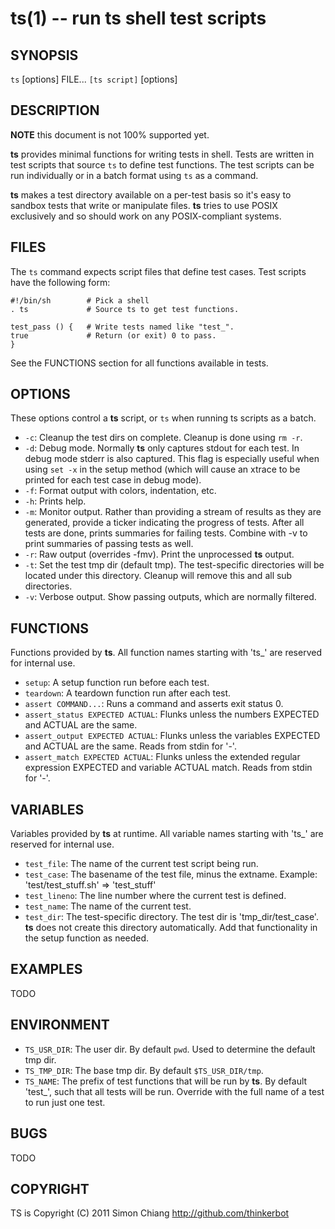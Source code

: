 ts(1) -- run ts shell test scripts
=============================================

## SYNOPSIS

`ts` [options] FILE...
`[ts script]` [options]

## DESCRIPTION

**NOTE** this document is not 100% supported yet.

**ts** provides minimal functions for writing tests in shell. Tests are
written in test scripts that source `ts` to define test functions. The test
scripts can be run individually or in a batch format using `ts` as a command.

**ts** makes a test directory available on a per-test basis so it's easy to
sandbox tests that write or manipulate files. **ts** tries to use POSIX
exclusively and so should work on any POSIX-compliant systems.

## FILES

The `ts` command expects script files that define test cases. Test scripts
have the following form:

    #!/bin/sh        # Pick a shell
    . ts             # Source ts to get test functions.

    test_pass () {   # Write tests named like "test_".
    true             # Return (or exit) 0 to pass.
    }

See the FUNCTIONS section for all functions available in tests.

## OPTIONS

These options control a **ts** script, or `ts` when running ts scripts as a batch.

* `-c`: 
  Cleanup the test dirs on complete.  Cleanup is done using `rm -r`.
* `-d`: 
  Debug mode.  Normally **ts** only captures stdout for each test.  In debug
  mode stderr is also captured.  This flag is especially useful when using
  `set -x` in the setup method (which will cause an xtrace to be printed
  for each test case in debug mode).
* `-f`: 
  Format output with colors, indentation, etc.
* `-h`: 
  Prints help.
* `-m`: 
  Monitor output.  Rather than providing a stream of results as they are
  generated, provide a ticker indicating the progress of tests.  After all
  tests are done, prints summaries for failing tests.  Combine with -v to
  print summaries of passing tests as well.
* `-r`: 
  Raw output (overrides -fmv).  Print the unprocessed **ts** output.
* `-t`: 
  Set the test tmp dir (default tmp).  The test-specific directories will
  be located under this directory.  Cleanup will remove this and all sub
  directories.
* `-v`: 
  Verbose output.  Show passing outputs, which are normally filtered.

## FUNCTIONS

Functions provided by **ts**. All function names starting with 'ts_' are
reserved for internal use.

* `setup`:
  A setup function run before each test.
* `teardown`:
  A teardown function run after each test.
* `assert COMMAND...`:
  Runs a command and asserts exit status 0.
* `assert_status EXPECTED ACTUAL`:
  Flunks unless the numbers EXPECTED and ACTUAL are the same.
* `assert_output EXPECTED ACTUAL`:
  Flunks unless the variables EXPECTED and ACTUAL are the same. Reads from
  stdin for '-'.
* `assert_match EXPECTED ACTUAL`:
  Flunks unless the extended regular expression EXPECTED and variable ACTUAL
  match.  Reads from stdin for '-'.

## VARIABLES

Variables provided by **ts** at runtime. All variable names starting with
'ts_' are reserved for internal use.

* `test_file`:
  The name of the current test script being run.
* `test_case`:
  The basename of the test file, minus the extname.  Example:
  'test/test\_stuff.sh' => 'test\_stuff'
* `test_lineno`:
  The line number where the current test is defined.
* `test_name`:
  The name of the current test.
* `test_dir`:
  The test-specific directory.  The test dir is 'tmp\_dir/test\_case'.  **ts**
  does not create this directory automatically.  Add that functionality in
  the setup function as needed.

## EXAMPLES

TODO

## ENVIRONMENT

* `TS_USR_DIR`:
  The user dir.  By default `pwd`.  Used to determine the default tmp dir.
* `TS_TMP_DIR`:
  The base tmp dir.  By default `$TS_USR_DIR/tmp`.
* `TS_NAME`:
  The prefix of test functions that will be run by **ts**.  By default 'test\_',
  such that all tests will be run.  Override with the full name of a test to run
  just one test.

## BUGS

TODO

## COPYRIGHT

TS is Copyright (C) 2011 Simon Chiang <http://github.com/thinkerbot>
